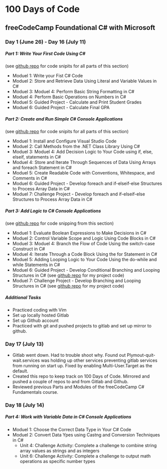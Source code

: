 # 100 Days of Code
## freeCodeCamp Foundational C# with Microsoft
### Day 1 (June 26) - Day 16 (July 11)
##### Part 1: Write Your First Code Using C# 
(see [github repo](https://github.com/DabblingDrake/freeCodeCampFoundationalCSharp) for code snipits for all parts of this section)
- Moduel 1: Write your Fist C# Code
- Moduel 2: Store and Retrieve Data Using Literal and Variable Values in C#
- Moduel 3: Moduel 4: Perform Basic String Formatting in C#
- Moduel 4: Perform Basic Operations on Numbers in C#
- Moduel 5: Guided Project - Calculate and Print Student Grades
- Moduel 6: Guided Project - Calculate Final GPA
##### Part 2: Create and Run Simple C# Console Applications 
(see [github repo](https://github.com/DabblingDrake/freeCodeCampFoundationalCSharp) for code snipits for all parts of this section)
- Moduel 1: Install and Configure Visual Studio Code
- Moduel 2: Call Methods from the .NET Class Library Using C#
- Moduel 3: Moduel 4: Add Decision Logic to Your Code using  if, else, elseif, statements in C#
- Moduel 4: Store and Iterate Through Sequences of Data Using Arrays and foreach Statement in C#
- Moduel 5: Create Readable Code with Conventions, Whitespace, and Comments in C#
- Moduel 6: Guided Project - Develop foreach and if-elseif-else Structures to Process Array Data in C#
- Moduel 7: Challenge Project - Develop foreach and if-elseif-else Structures to Process Array Data in C#
##### Part 3: Add Logic to C# Console Applications 
(see [github repo](https://github.com/DabblingDrake/freeCodeCampFoundationalCSharp) for code snipping from this section)
- Moduel 1: Evaluate Boolean Expressions to Make Decisions in C#
- Moduel 2: Control Variable Scope and Logic Using Code Blocks in C#
- Moduel 3: Moduel 4: Branch the Flow of Code Using the switch-case Construct in C#
- Moduel 4: Iterate Through a Code Block Using the for Statement in C#
- Moduel 5: Adding Looping Logic to Your Code Using the do-while and while Statements in C#
- Moduel 6: Guided Project - Develop Conditional Branching and Looping Structures in C# (see [github repo](https://github.com/DabblingDrake/fcccsharp_3.6.gp) for my project code)
- Moduel 7: Challenge Project - Develop Branching and Looping Structures in C# (see [github repo](https://github.com/DabblingDrake/fcccsharp_3.7.cp) for my project code)
##### Additional Tasks
- Practiced coding with Vim
- Set up locally hosted Gitlab
- Set up Github account
- Practiced with git and pushed projects to gitlab and set up mirror to github.
### Day 17 (July 13)
- Gitlab went down. Had to trouble shoot why. Found out Plymout-quit-wait.services was holding up other services preventing gitlab services from running on start up. Fixed by enabling Multi-User.Target as the default.
- Created this repo to keep track on 100 Days of Code. Mirrored and pushed a couple of repos to and from Gitlab and Github. 
- Reviewed previous Parts and Modules of the freeCodeCamp C# Fundamentals course.

### Day 18 (July 14)
##### Part 4: Work with Variable Data in C# Console Applications
- Moduel 1: Choose the Correct Data Type in Your C# Code
- Moduel 2: Convert Data Ypes using Castng and Conversion Techniques in C#
    - Unit 4: Challenge Activity: Complete a challenge to combine string array values as strings and as integers
    - Unit 6: Challenge Activity: Complete a challenge to output math operations as specific number types
